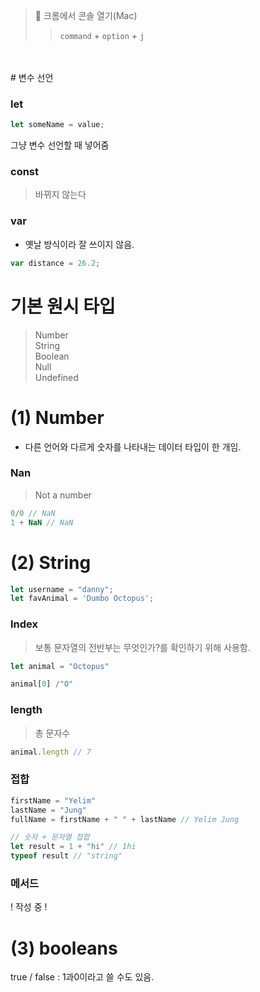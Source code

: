 >  📍 크롬에서 콘솔 열기(Mac) <br>
>>`command` + `option` + `j`
<br>
<br>
# 변수 선언

### let

```jsx
let someName = value;
```

그냥 변수 선언할 때 넣어줌

### const

> 바뀌지 않는다
> 

### var

- 옛날 방식이라 잘 쓰이지 않음.

```jsx
var distance = 26.2;
```

# 기본 원시 타입

> Number
<br>String
<br>Boolean
<br>Null
<br>Undefined
 
# (1) Number

- 다른 언어와 다르게 숫자를 나타내는 데이터 타입이 한 개임.

### Nan

> Not a number


```jsx
0/0 // NaN
1 + NaN // NaN
```

# (2) String

```jsx
let username = "danny";
let favAnimal = 'Dumbo Octopus';
```

### Index

> 보통 문자열의 전반부는 무엇인가?를 확인하기 위해 사용함.
> 

```jsx
let animal = "Octopus"
```

```jsx
animal[0] /"O"
```

### length

> 총 문자수
> 

```jsx
animal.length // 7
```

### 접합

```jsx
firstName = "Yelim"
lastName = "Jung"
fullName = firstName + " " + lastName // Yelim Jung
```

```jsx
// 숫자 + 문자열 접합
let result = 1 + "hi" // 1hi
typeof result // "string"
```

### 메서드
! 작성 중 !

# (3) booleans

true / false : 1과0이라고 쓸 수도 있음.